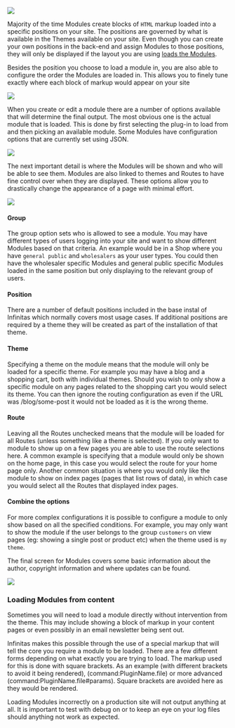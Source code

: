 [![](http://assets.infinitas-cms.org/docs/Core/Modules/index.png)](http://assets.infinitas-cms.org/docs/Core/Modules/index.png)

Majority of the time Modules create blocks of `HTML` markup loaded into a specific positions on your site. The positions are governed by what is available in the Themes available on your site.
Even though you can create your own positions in the back-end and assign Modules to those positions, they will only be displayed if the layout you are using [loads the Modules](/infinitas\_docs/Modules/designer-Modules-for-designers).

Besides the position you choose to load a module in, you are also able to configure the order the Modules are loaded in. This allows you to finely tune exactly where each block of markup would appear on your site

[![](http://assets.infinitas-cms.org/docs/Core/Modules/positions.png)](http://assets.infinitas-cms.org/docs/Core/Modules/positions.png)

When you create or edit a module there are a number of options available that will determine the final output. The most obvious one is the actual module that is loaded. This is done by first selecting the plug-in to load from and then picking an available module.
Some Modules have configuration options that are currently set using JSON.

[![](http://assets.infinitas-cms.org/docs/Core/Modules/form-details.png)](http://assets.infinitas-cms.org/docs/Core/Modules/form-details.png)

The next important detail is where the Modules will be shown and who will be able to see them. Modules are also linked to themes and Routes to have fine control over when they are displayed.
These options allow you to drastically change the appearance of a page with minimal effort.

[![](http://assets.infinitas-cms.org/docs/Core/Modules/form-where.png)](http://assets.infinitas-cms.org/docs/Core/Modules/form-where.png)

#### Group

The group option sets who is allowed to see a module. You may have different types of users logging into your site and want to show different Modules based on that criteria.
An example would be in a Shop where you have `general public` and `wholesalers` as your user types. You could then have the wholesaler specific Modules and general public specific Modules loaded in the same position but only displaying to the relevant group of users.

#### Position

There are a number of default positions included in the base instal of Infinitas which normally covers most usage cases. If additional positions are required by a theme they will be created as part of the installation of that theme.

#### Theme

Specifying a theme on the module means that the module will only be loaded for a specific theme. For example you may have a blog and a shopping cart, both with individual themes. Should you wish to only show a specific module on any pages related to the shopping cart you would select its theme. You can then ignore the routing configuration as even if the URL was /blog/some-post it would not be loaded as it is the wrong theme.

#### Route

Leaving all the Routes unchecked means that the module will be loaded for all Routes (unless something like a theme is selected). If you only want to module to show up on a few pages you are able to use the route selections here.
A common example is specifying that a module would only be shown on the home page, in this case you would select the route for your home page only. Another common situation is where you would only like the module to show on index pages (pages that list rows of data), in which case you would select all the Routes that displayed index pages.

#### Combine the options

For more complex configurations it is possible to configure a module to only show based on all the specified conditions. For example, you may only want to show the module if the user belongs to the group `customers` on view pages (eg: showing a single post or product etc) when the theme used is `my theme`.

The final screen for Modules covers some basic information about the author, copyright information and where updates can be found.

[![](http://assets.infinitas-cms.org/docs/Core/Modules/form-creator.png)](http://assets.infinitas-cms.org/docs/Core/Modules/form-creator.png)

### Loading Modules from content

Sometimes you will need to load a module directly without intervention from the theme. This may include showing a block of markup in your content pages or even possibly in an email newsletter being sent out.

Infinitas makes this possible through the use of a special markup that will tell the core you require a module to be loaded. There are a few different forms depending on what exactly you are trying to load.
The markup used for this is done with square brackets. As an example (with different brackets to avoid it being rendered), (command:PluginName.file) or more advanced (command:PluginName.file#params). Square brackets are avoided here as they would be rendered.

Loading Modules incorrectly on a production site will not output anything at all. It is important to test with debug on or to keep an eye on your log files should anything not work as expected.